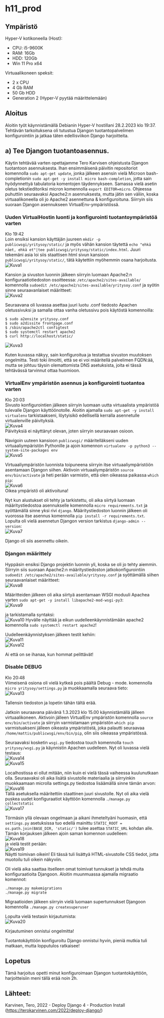 # h11_prod


## Ympäristö

Hyper-V kotikoneella (Host):

- CPU: i5-9600K
- RAM: 16Gb
- HDD: 120Gb
- Win 11 Pro x64

Virtuaalikoneen speksit:

- 2 x CPU
- 4 Gb RAM
- 50 Gb HDD
- Generation 2 (Hyper-V pyytää määrittelemään)


## Aloitus 
Aloitin työt käynnistämällä Debianin Hyper-V hostillani 28.2.2023 klo 19:37. Tehtävän tarkoituksena oli tutustua Djangon tuotantopalvelimen konfigurointiin ja jatkaa täten edellisviikon Django harjoitteita.

## a) Tee Djangon tuotantoasennus.
Käytin tehtävää varten opettajamme Tero Karvisen ohjeistusta Djangon tuotantoon asennuksesta. Ihan ensimmäisenä päivitin repositoriot komennolla ```sudo apt-get update```, jonka jälkeen asensin vielä Microon bash-completionin ```sudo apt-get -y install micro bash-completion```, jotta sain hyödynnettyä tabulatoria komentojen täydennykseen. Samassa vielä asetin oletus tekstieditoriksi micron komennolla ```export EDITOR=micro```. Ohjeessa puhuttiin seuraavaksi Apache2:n asennuksesta, mutta jätin sen väliin, koska virtuaalikoneella oli jo Apache2 asennettuna & konfiguroituna. Siirryin siis suoraan Djangon asennukseen VirtualEnv-ympäristössä.

### Uuden VirtualHostin luonti ja konfigurointi tuotantoympäristöä varten
Klo 19:42 </br>
Loin ensiksi kansion käyttäjän juureen ```mkdir -p publicwsgi/yritysoy/static/``` ja myös vähän kansion täytettä ```echo "ehkä näet, ehkä et"|tee publicwsgi/yritysoy/static/index.html```. Juuri tekemäni asia loi siis staattisen html sivun kansioon ```publicwsgi/yritysoy/static/```, tätä käytettiin myöhemmin osana harjoitusta. </br>
![Kuva1](https://user-images.githubusercontent.com/122887740/221936350-19f44dcb-0a42-4648-86cb-d8d663c38d94.png)</br>

Kansion ja sivuston luonnin jälkeen siirryin luomaan Apache2:n konfiguraatiotiedoston osoitteessa: ```/etc/apache2/sites-available/``` komennolla ```sudoedit /etc/apache2/sites-available/yritysoy.conf``` ja syötin sinne seuraavanlaiset määritteet: </br>
![Kuva2](https://user-images.githubusercontent.com/122887740/221938389-cae9508d-1697-4f57-be93-e0c39916c620.png)</br>

Seuraavana oli luvassa asettaa juuri luotu .conf tiedosto Apachen oletussivuksi ja samalla ottaa vanha oletussivu pois käytöstä komennoilla: 
```
$ sudo a2ensite yritysoy.conf
$ sudo a2dissite frontpage.conf 
$ /sbin/apache2ctl configtest
$ sudo systemctl restart apache2
$ curl http://localhost/static/
```


![Kuva3](https://user-images.githubusercontent.com/122887740/221940151-39e6f5bb-5e93-42a1-95d9-6ae30eee10a7.png) </br>

Kuten kuvassa näkyy, sain konfiguroitua ja testattua sivuston muutoksen ongelmitta. Testi toki ilmoitti, että se ei voi määritellä palvelimen FQDN:ää, mutta se johtuu täysin olemattomista DNS asetuksista, joita ei tässä tehtävässä tarvinnut ottaa huomioon.


### VirtualEnv ympäristön asennus ja konfigurointi tuotantoa varten
Klo 20:03</br>
Sivusto konfigurointien jälkeen siirryin luomaan uutta virtuaalista ympäristöä tulevalle Djangon käyttöönotolle.
Aloitin ajamalla ```sudo apt-get -y install virtualenv``` tarkistaakseni, löytyisikö edellisellä kerralla asennetulle virtualenville päivityksiä. </br>
![Kuva4](https://user-images.githubusercontent.com/122887740/221940954-f29c7157-e1cc-4bba-b84d-32369b6a654e.png)</br>
Päivityksiä ei näyttänyt olevan, joten siirryin seuraavaan osioon.


Navigoin uuteen kansioon ```publicwsgi/``` määritelläkseni uuden virtuaaliympäristön Pythonille ja ajoin komennon ```virtualenv -p python3 --system-site-packages env```</br>
![Kuva5](https://user-images.githubusercontent.com/122887740/221941329-9a929efb-a7e0-4af5-a2a9-c2054a3cb3df.png)</br>

Virtuaaliympäristön luonnista toipuneena siirryin itse virtuaaliympäristöön asentamaan Djangon siihen. Aktivoin virtuaaliympäristön ```source env/bin/activate``` ja heti perään varmistin, että olen oikeassa paikassa ```which pip```:</br>
![Kuva6](https://user-images.githubusercontent.com/122887740/221941945-20d1f85b-6810-4023-92d1-7b5c9b586080.png)</br>
Oikea ympäristö oli aktivoituna! </br>


Nyt kun alustukset oli tehty ja tarkistettu, oli aika siirtyä luomaan määritystiedostoa asennukselle komennolla ```micro requirements.txt``` ja syöttämällä sinne yksi rivi ```django```. Määritystiedoston luonnin jälkeen oli vuorossa itse asennus komennolla ```pip install -r requirements.txt```. Lopulta oli vielä asennetun Djangon version tarkistus ```django-admin --version```: </br>
![Kuva7](https://user-images.githubusercontent.com/122887740/221942700-ecb1eb89-b7a7-4025-9cac-01d5ea0b0f3e.png)</br>

Django oli siis asennettu oikein. 


### Djangon määrittely
Hyppäsin ensiksi Django projektin luonnin yli, koska se oli jo tehty aiemmin. Siirryin siis suoraan Apache2:n määritystiedoston jatkokonfigurointiin ```sudoedit /etc/apache2/sites-available/yritysoy.conf``` ja syöttämällä siihen seuraavanlaiset määritteet: </br>
![Kuva8](https://user-images.githubusercontent.com/122887740/221943831-51172aee-4097-4d0d-aa83-a63b2f8caf9d.png)</br>

Määritteiden jälkeen oli aika siirtyä asentamaan WSGI moduuli Apachea varten ```sudo apt-get -y install libapache2-mod-wsgi-py3```: </br>
![Kuva9](https://user-images.githubusercontent.com/122887740/221944185-4ee72b78-43fa-4d8d-a4af-600ab15ac913.png)</br>

ja tarkistamalla syntaksi: </br>
![Kuva10](https://user-images.githubusercontent.com/122887740/221944485-8f458afb-c8de-44a9-a5db-fa8e5a9d20a9.png)
Hyvälle näyttää ja eikun uudelleenkäynnistämään apache2 komennolla ```sudo systemctl restart apache2```!

Uudelleenkäynnistyksen jälkeen testit kehiin: </br>
![Kuva11](https://user-images.githubusercontent.com/122887740/221949789-3834afe7-a114-4b69-ba10-5410940bef0d.png)</br>
![Kuva12](https://user-images.githubusercontent.com/122887740/221949798-210c2a6c-557c-4082-9bde-29eaed5d8a61.png)</br>

Ai että on se ihanaa, kun hommat pelittävät!

### Disable DEBUG
Klo 20:48</br>
Viimeisenä osiona oli vielä kytkeä pois päältä Debug - mode. komennolla ```micro yritysoy/settings.py``` ja muokkaamalla seuraava tieto:</br>
![Kuva13](https://user-images.githubusercontent.com/122887740/221951335-a29cd93d-b163-49ab-9b9f-9bf94bc8129e.png)</br>

Tallensin tiedoston ja lopetin tähän tältä erää.

Jatkoin seuraavana päivänä 1.3.2023 klo 15.00 käynnistämällä jälleen virtuaalikoneen. Aktivoin jälleen VirtualEnv ympäristön komennolla ```source env/bin/activate``` ja siirryin varmistamaan ympäristön ```which pip``` varmistuakseni jälleen oikeasta ympäristöstä, joka palautti seuraavaa ```/home/mattis/publicwsgi/env/bin/pip```, olin siis oikeassa ympäristössä.

Seuraavaksi kosketin ```wsgi.py``` tiedostoa touch komennolla ```touch yritysoy/wsgi.py``` ja käynnistin Apachen uudelleen. Nyt oli luvassa vielä testaus: </br>
![Kuva14](https://user-images.githubusercontent.com/122887740/222148925-cbcd58c8-a946-4c58-bce4-19ba3112c719.png)</br>
![Kuva15](https://user-images.githubusercontent.com/122887740/222148932-530c5ad4-5e03-4cc2-bccf-8024d332d437.png)</br>

Localhostissa ei ollut mitään, niin kuin ei vielä tässä vaiheessa kuulunutkaan olla. Seuraavaksi oli aika lisätä sivustolle materiaalia ja siirryinkin muokkaamaan microlla settings.py tiedostoa lisäämällä sinne tämän arvon: </br>
![Kuva16](https://user-images.githubusercontent.com/122887740/222150008-7eb3570c-a209-4ace-8acf-bdc6ba2dce29.png)</br>
Tällä asetuksella määritettiin staattinen juuri sivustolle. Nyt oli aika vielä puskea uudet konfiguraatiot käyttöön komennolla ```./manage.py collectstatic``` </br>
![Kuva17](https://user-images.githubusercontent.com/122887740/222153652-68e15c4e-5612-4a91-ad96-dba67ef49d8b.png) </br>

Törmäsin yllä olevaan ongelmaan ja aikani ihmeteltyäni huomasin, että ```settings.py``` asetuksissa tuo edellä mainittu ```STATIC_ROOT = os.path.join(BASE_DIR, 'static/')``` tulee asettaa ```STATIC_URL``` kohdan alle. Tämän korjauksen jälkeen ajoin saman komennon uudelleen: </br>
![Kuva18](https://user-images.githubusercontent.com/122887740/222153911-995196c7-1263-43b6-879f-469be45ce38d.png)</br>
ja vielä testit perään: </br>
![Kuva19](https://user-images.githubusercontent.com/122887740/222154244-0d5e0aba-e62d-4644-bb92-9f2f7f00d814.png)</br>
Näytti toimivan oikein! Eli tässä tuli lisättyä HTML-sivustolle CSS tiedot, jotta muotoilu tuli oikein näkyviin.

Oli vielä aika saattaa itselleen omat toimivat tunnukset ja tehdä muita konfiguraatioita Djangoon. Aloitin muunmuassa ajamalla migraatio komennot:
```
./manage.py makemigrations
./manage.py migrate
```

Migraatioiden jälkeen siirryin vielä luomaan supertunnukset Djangoon komennolla ```./manage.py createsuperuser```

Lopulta vielä testasin kirjautumista: </br>
![Kuva20](https://user-images.githubusercontent.com/122887740/222156302-3d786092-61ca-4e84-b0df-2ea0d09d5de6.png) </br>

Kirjautuminen onnistui ongelmitta!


Tuotantokäyttöön konfiguroitu Django onnistui hyvin, pieniä mutkia tuli matkaan, mutta lopputulos ratkaisee!


## Lopetus
Tämä harjoitus opetti minut konfiguroimaan Djangon tuotantokäyttöön, harjoitteisiin meni tällä erää noin 2h.

## Lähteet:
Karvinen, Tero, 2022 - Deploy Django 4 - Production Install (https://terokarvinen.com/2022/deploy-django/)
